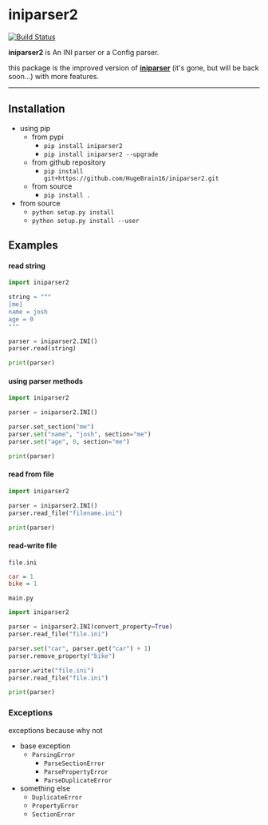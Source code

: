 # iniparser2
  
[![Build Status](https://travis-ci.com/HugeBrain16/iniparser2.svg?branch=main)](https://travis-ci.com/HugeBrain16/iniparser2)  
  
**iniparser2** is An INI parser or a Config parser.  
  
this package is the improved version of [**iniparser**](https://github.com/HugeBrain16/iniparser) (it's gone, but will be back soon...) with more features.
  
---
  
## Installation
- using pip
    + from pypi
        * `pip install iniparser2`
        * `pip install iniparser2 --upgrade`
    + from github repository
        * `pip install git+https://github.com/HugeBrain16/iniparser2.git`
    + from source
        * `pip install .`
- from source
    + `python setup.py install`
    + `python setup.py install --user`
  
## Examples
#### read string
```py
import iniparser2

string = """
[me]
name = josh
age = 0
"""

parser = iniparser2.INI()
parser.read(string)

print(parser)
```
  
#### using parser methods
```py
import iniparser2

parser = iniparser2.INI()

parser.set_section("me")
parser.set("name", "josh", section="me")
parser.set("age", 0, section="me")

print(parser)
```
    
#### read from file
```py
import iniparser2

parser = iniparser2.INI()
parser.read_file("filename.ini")

print(parser)
```
  
#### read-write file
`file.ini`
```ini
car = 1
bike = 1
```
  
`main.py`
```py
import iniparser2

parser = iniparser2.INI(convert_property=True)
parser.read_file("file.ini")

parser.set("car", parser.get("car") + 1)
parser.remove_property("bike")

parser.write("file.ini")
parser.read_file("file.ini")

print(parser)
```
### Exceptions
exceptions because why not
  
- base exception
    + `ParsingError`
        * `ParseSectionError`
        * `ParsePropertyError`
        * `ParseDuplicateError`
- something else
    + `DuplicateError`
    + `PropertyError`
    + `SectionError`
